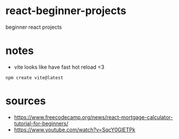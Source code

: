 # react-beginner-projects
beginner react projects

# notes
- vite looks like have fast hot reload <3
```
npm create vite@latest
```
# sources
- https://www.freecodecamp.org/news/react-mortgage-calculator-tutorial-for-beginners/
- https://www.youtube.com/watch?v=SqcY0GlETPk
